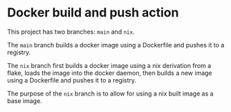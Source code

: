 # Docker build and push action
This project has two branches: `main` and `nix`.

The `main` branch builds a docker image using a Dockerfile and pushes it to a registry.

The `nix` branch first builds a docker image using a nix derivation from a flake, loads the image
into the docker daemon, then builds a new image using a Dockerfile and pushes it to a registry.

The purpose of the `nix` branch is to allow for using a nix built image as a base image.
